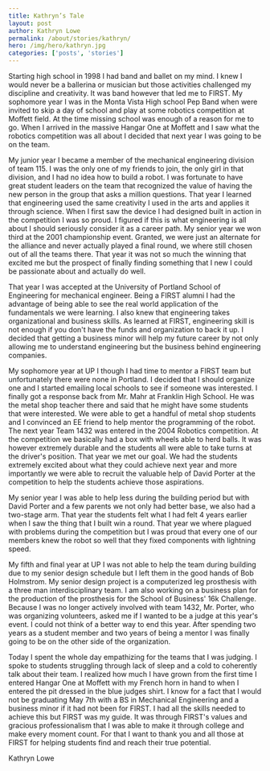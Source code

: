 ```yaml
---
title: Kathryn’s Tale
layout: post
author: Kathryn Lowe
permalink: /about/stories/kathryn/
hero: /img/hero/kathryn.jpg
categories: ['posts', 'stories']
---
```


Starting high school in 1998 I had band and ballet on my mind. I knew I would
never be a ballerina or musician but those activities challenged my discipline
and creativity. It was band however that led me to FIRST. My sophomore year I
was in the Monta Vista High school Pep Band when were invited to skip a day of
school and play at some robotics competition at Moffett field. At the time
missing school was enough of a reason for me to go. When I arrived in the
massive Hangar One at Moffett and I saw what the robotics competition was all
about I decided that next year I was going to be on the team.

My junior year I became a member of the mechanical engineering division of team
115. I was the only one of my friends to join, the only girl in that division,
and I had no idea how to build a robot. I was fortunate to have great student
leaders on the team that recognized the value of having the new person in the
group that asks a million questions. That year I learned that engineering used
the same creativity I used in the arts and applies it through science. When I
first saw the device I had designed built in action in the competition I was so
proud. I figured if this is what engineering is all about I should seriously
consider it as a career path.  My senior year we won third at the 2001
championship event. Granted, we were just an alternate for the alliance and
never actually played a final round, we where still chosen out of all the teams
there. That year it was not so much the winning that excited me but the prospect
of finally finding something that I new I could be passionate about and actually
do well.

That year I was accepted at the University of Portland School of Engineering for
mechanical engineer. Being a FIRST alumni I had the advantage of being able to
see the real world application of the fundamentals we were learning. I also knew
that engineering takes organizational and business skills. As learned at FIRST,
engineering skill is not enough if you don't have the funds and organization to
back it up. I decided that getting a business minor will help my future career
by not only allowing me to understand engineering but the business behind
engineering companies.

My sophomore year at UP I though I had time to mentor a FIRST team but
unfortunately there were none in Portland. I decided that I should organize one
and I started emailing local schools to see if someone was interested. I finally
got a response back from Mr. Mahr at Franklin High School. He was the metal shop
teacher there and said that he might have some students that were interested. We
were able to get a handful of metal shop students and I convinced an EE friend
to help mentor the programming of the robot. The next year Team 1432 was entered
in the 2004 Robotics competition. At the competition we basically had a box with
wheels able to herd balls. It was however extremely durable and the students all
were able to take turns at the driver's position.  That year we met our goal. We
had the students extremely excited about what they could achieve next year and
more importantly we were able to recruit the valuable help of David Porter at
the competition to help the students achieve those aspirations.

My senior year I was able to help less during the building period but with David
Porter and a few parents we not only had better base, we also had a two-stage
arm. That year the students felt what I had felt 4 years earlier when I saw the
thing that I built win a round. That year we where plagued with problems during
the competition but I was proud that every one of our members knew the robot so
well that they fixed components with lightning speed.

My fifth and final year at UP I was not able to help the team during building
due to my senior design schedule but I left them in the good hands of Bob
Holmstrom. My senior design project is a computerized leg prosthesis with a
three man interdisciplinary team. I am also working on a business plan for the
production of the prosthesis for the School of Business' 16k Challenge. Because
I was no longer actively involved with team 1432, Mr. Porter, who was organizing
volunteers, asked me if I wanted to be a judge at this year's event.  I could
not think of a better way to end this year. After spending two years as a
student member and two years of being a mentor I was finally going to be on the
other side of the organization.

Today I spent the whole day empathizing for the teams that I was judging. I
spoke to students struggling through lack of sleep and a cold to coherently talk
about their team. I realized how much I have grown from the first time I entered
Hangar One at Moffett with my French horn in hand to when I entered the pit
dressed in the blue judges shirt. I know for a fact that I would not be
graduating May 7th with a BS in Mechanical Engineering and a business minor if
it had not been for FIRST. I had all the skills needed to achieve this but FIRST
was my guide. It was through FIRST's values and gracious professionalism that I
was able to make it through college and make every moment count. For that I want
to thank you and all those at FIRST for helping students find and reach their
true potential.

Kathryn Lowe
